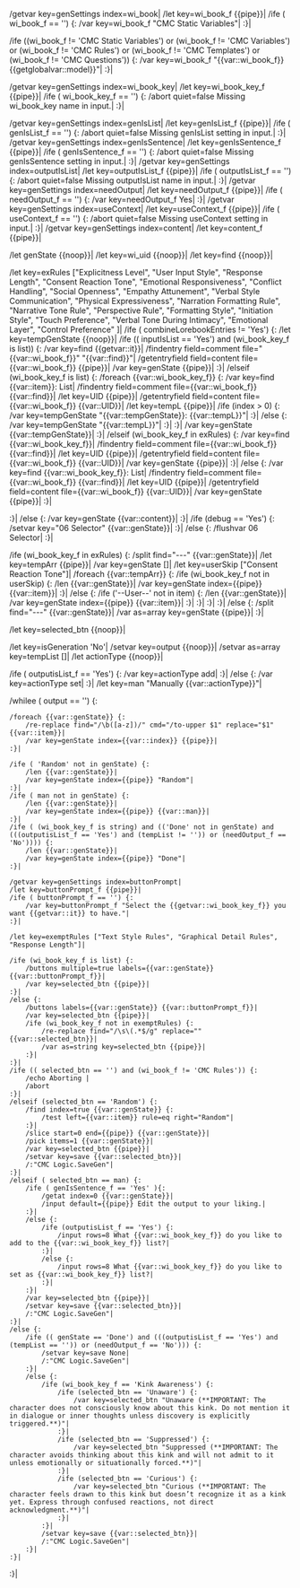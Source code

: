 /getvar key=genSettings index=wi_book|
/let key=wi_book_f {{pipe}}|
/ife ( wi_book_f == '') {:
	/var key=wi_book_f "CMC Static Variables"|
:}|

/ife ((wi_book_f != 'CMC Static Variables') or (wi_book_f != 'CMC Variables') or (wi_book_f != 'CMC Rules') or (wi_book_f != 'CMC Templates') or (wi_book_f != 'CMC Questions')) {:
	/var key=wi_book_f "{{var::wi_book_f}} {{getglobalvar::model}}"|
:}|

/getvar key=genSettings index=wi_book_key|
/let key=wi_book_key_f {{pipe}}|
/ife ( wi_book_key_f == '') {:
	/abort quiet=false Missing wi_book_key name in input.|
:}|

/getvar key=genSettings index=genIsList|
/let key=genIsList_f {{pipe}}|
/ife ( genIsList_f == '') {:
	/abort quiet=false Missing genIsList setting in input.|
:}|
/getvar key=genSettings index=genIsSentence|
/let key=genIsSentence_f {{pipe}}|
/ife ( genIsSentence_f == '') {:
	/abort quiet=false Missing genIsSentence setting in input.|
:}|
/getvar key=genSettings index=outputIsList|
/let key=outputIsList_f {{pipe}}|
/ife ( outputIsList_f == '') {:
	/abort quiet=false Missing outputIsList name in input.|
:}|
/getvar key=genSettings index=needOutput|
/let key=needOutput_f {{pipe}}|
/ife ( needOutput_f == '') {:
	/var key=needOutput_f Yes|
:}|
/getvar key=genSettings index=useContext|
/let key=useContext_f {{pipe}}|
/ife ( useContext_f == '') {:
	/abort quiet=false Missing useContext setting in input.|
:}|
/getvar key=genSettings index=content|
/let key=content_f {{pipe}}|


/let genState {{noop}}|
/let key=wi_uid {{noop}}|
/let key=find {{noop}}|

/let key=exRules ["Explicitness Level", "User Input Style", "Response Length", "Consent Reaction Tone", "Emotional Responsiveness", "Conflict Handling", "Social Openness", "Empathy Attunement", "Verbal Style Communication", "Physical Expressiveness", "Narration Formatting Rule", "Narrative Tone Rule", "Perspective Rule", "Formatting Style", "Initiation Style", "Touch Preference", "Verbal Tone During Intimacy", "Emotional Layer", "Control Preference" ]|
/ife ( combineLorebookEntries != 'Yes') {:
	/let key=tempGenState {{noop}}|
	/ife (( inputIsList == 'Yes') and (wi_book_key_f is list)) {:
		/var key=find {{getvar::it}}|
		/findentry field=comment file="{{var::wi_book_f}}" "{{var::find}}"|
		/getentryfield field=content file={{var::wi_book_f}} {{pipe}}|
		/var key=genState {{pipe}}|
	:}|
	/elseif (wi_book_key_f is list) {:
		/foreach {{var::wi_book_key_f}} {:
			/var key=find {{var::item}}: List|
			/findentry field=comment file={{var::wi_book_f}} {{var::find}}|
			/let key=UID {{pipe}}|
			/getentryfield field=content file={{var::wi_book_f}} {{var::UID}}|
			/let key=tempL {{pipe}}|
			/ife (index > 0) {:
				/var key=tempGenState "{{var::tempGenState}}: {{var::tempL}}"|
			:}|
			/else {:
				/var key=tempGenState "{{var::tempL}}"|
			:}|
		:}|
		/var key=genState {{var::tempGenState}}|
	:}|
	/elseif (wi_book_key_f in exRules) {:
		/var key=find {{var::wi_book_key_f}}|
		/findentry field=comment file={{var::wi_book_f}} {{var::find}}|
		/let key=UID {{pipe}}|
		/getentryfield field=content file={{var::wi_book_f}} {{var::UID}}|
		/var key=genState {{pipe}}|
	:}|
	/else {:
		/var key=find {{var::wi_book_key_f}}: List|
		/findentry field=comment file={{var::wi_book_f}} {{var::find}}|
		/let key=UID {{pipe}}|
		/getentryfield field=content file={{var::wi_book_f}} {{var::UID}}|
		/var key=genState {{pipe}}|
	:}|
	
:}|
/else {:
	/var key=genState {{var::content}}|
:}|
/ife (debug == 'Yes') {:
	/setvar key="06 Selector" {{var::genState}}|
:}|
/else {:
	/flushvar 06 Selector|
:}|



/ife (wi_book_key_f in exRules) {:
	/split find="---" {{var::genState}}|
	/let key=tempArr {{pipe}}|
	/var key=genState []|
	/let key=userSkip ["Consent Reaction Tone"]|
	/foreach {{var::tempArr}} {:
		/ife (wi_book_key_f not in userSkip) {:
			/len {{var::genState}}|
			/var key=genState index={{pipe}} {{var::item}}|
		:}|
		/else {:
			/ife ('--User--' not in item) {:
				/len {{var::genState}}|
				/var key=genState index={{pipe}} {{var::item}}|
			:}|
		:}|
	:}|
:}|
/else {:
	/split find="---" {{var::genState}}|
	/var as=array key=genState {{pipe}}|
:}|

/let key=selected_btn {{noop}}|

/let key=isGeneration 'No'|
/setvar key=output {{noop}}|
/setvar as=array key=tempList []|
/let actionType {{noop}}|

/ife ( outputisList_f == 'Yes') {:
	/var key=actionType add|
:}|
/else {:
	/var key=actionType set|
:}|
/let key=man "Manually {{var::actionType}}"|

/whilee ( output == '') {:
	
	/foreach {{var::genState}} {:
		/re-replace find="/\b([a-z])/" cmd="/to-upper $1" replace="$1" {{var::item}}|
		/var key=genState index={{var::index}} {{pipe}}|
	:}|
	
	/ife ( 'Random' not in genState) {:
		/len {{var::genState}}|
		/var key=genState index={{pipe}} "Random"|
	:}|
	/ife ( man not in genState) {:
		/len {{var::genState}}|
		/var key=genState index={{pipe}} {{var::man}}|
	:}|
	/ife ( (wi_book_key_f is string) and (('Done' not in genState) and (((outputisList_f == 'Yes') and (tempList != '')) or (needOutput_f == 'No')))) {:
		/len {{var::genState}}|
		/var key=genState index={{pipe}} "Done"|
	:}|
	
	/getvar key=genSettings index=buttonPrompt|
	/let key=buttonPrompt_f {{pipe}}|
	/ife ( buttonPrompt_f == '') {:
		/var key=buttonPrompt_f "Select the {{getvar::wi_book_key_f}} you want {{getvar::it}} to have."|
	:}|
	
	/let key=exemptRules ["Text Style Rules", "Graphical Detail Rules", "Response Length"]|
	
	/ife (wi_book_key_f is list) {:
		/buttons multiple=true labels={{var::genState}} {{var::buttonPrompt_f}}|
		/var key=selected_btn {{pipe}}|
	:}|
	/else {:
		/buttons labels={{var::genState}} {{var::buttonPrompt_f}}|
		/var key=selected_btn {{pipe}}|
		/ife (wi_book_key_f not in exemptRules) {:
			/re-replace find="/\s\(.*$/g" replace="" {{var::selected_btn}}|
			/var as=string key=selected_btn {{pipe}}|
		:}|
	:}|
	/ife (( selected_btn == '') and (wi_book_f != 'CMC Rules')) {:
		/echo Aborting |
		/abort
	:}|
	/elseif (selected_btn == 'Random') {:
		/find index=true {{var::genState}} {:
			/test left={{var::item}} rule=eq right="Random"|
		:}|
		/slice start=0 end={{pipe}} {{var::genState}}|
		/pick items=1 {{var::genState}}|
		/var key=selected_btn {{pipe}}|
		/setvar key=save {{var::selected_btn}}|
		/:"CMC Logic.SaveGen"|
	:}|
	/elseif ( selected_btn == man) {:
		/ife ( genIsSentence_f == 'Yes' ){:
			/getat index=0 {{var::genState}}|
			/input default={{pipe}} Edit the output to your liking.|
		:}|
		/else {:
			/ife (outputisList_f == 'Yes') {:
				/input rows=8 What {{var::wi_book_key_f}} do you like to add to the {{var::wi_book_key_f}} list?|
			:}|
			/else {:
				/input rows=8 What {{var::wi_book_key_f}} do you like to set as {{var::wi_book_key_f}} list?|
			:}|
		:}|
		/var key=selected_btn {{pipe}}|
		/setvar key=save {{var::selected_btn}}|
		/:"CMC Logic.SaveGen"|
	:}|
	/else {:
		/ife (( genState == 'Done') and (((outputisList_f == 'Yes') and (tempList == '')) or (needOutput_f == 'No'))) {:
			/setvar key=save None|
			/:"CMC Logic.SaveGen"|
		:}|
		/else {:
			/ife (wi_book_key_f == 'Kink Awareness') {:
				/ife (selected_btn == 'Unaware') {:
					/var key=selected_btn "Unaware (**IMPORTANT: The character does not consciously know about this kink. Do not mention it in dialogue or inner thoughts unless discovery is explicitly triggered.**)"|
				:}|
				/ife (selected_btn == 'Suppressed') {:
					/var key=selected_btn "Suppressed (**IMPORTANT: The character avoids thinking about this kink and will not admit to it unless emotionally or situationally forced.**)"|
				:}|
				/ife (selected_btn == 'Curious') {:
					/var key=selected_btn "Curious (**IMPORTANT: The character feels drawn to this kink but doesn’t recognize it as a kink yet. Express through confused reactions, not direct acknowledgment.**)"|
				:}|
			:}|
			/setvar key=save {{var::selected_btn}}|
			/:"CMC Logic.SaveGen"|
		:}|
	:}|
:}|